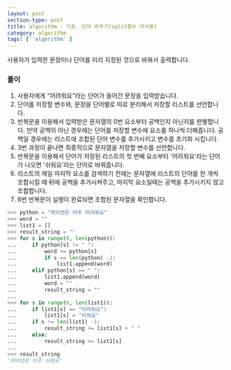 ```yaml
---
layout: post
section-type: post
title: algorithm - 기초. 단어 바꾸기(split함수 미사용)
category: algorithm
tags: [ 'algorithm' ]
---
```


사용자가 입력한 문장이나 단어를 미리 지정된 것으로 바꿔서 출력합니다.

### 풀이
1. 사용자에게 "어려워요"라는 단어가 들어간 문장을 입력받습니다.
2. 단어를 저장할 변수와, 문장을 단어별로 따로 분리해서 저장할 리스트를 선언합니다.
3. 반복문을 이용해서 입력받은 문자열의 0번 요소부터 공백인지 아닌지를 판별합니다. 만약 공백이 아닌 경우에는 단어를 저장할 변수에 요소를 하나씩 더해줍니다. 공백일 경우에는 리스트에 조합된 단어 변수를 추가시키고 변수를 초기화 시킵니다.
4. 3번 과정이 끝나면 최종적으로 문자열을 저장할 변수를 선언합니다.
5. 반복문을 이용해서 단어가 저장된 리스트의 첫 번째 요소부터 '어려워요'라는 단어가 나오면 '쉬워요'라는 단어로 바꿔줍니다.
6. 리스트의 제일 마지막 요소를 검색하기 전에는 문자열에 리스트의 단어를 한 개씩 조합시킬 때 뒤에 공백을 추가시켜주고, 마지막 요소일때는 공백을 추가시키지 않고 조합합니다.
7. 6번 반복문이 실행이 완료되면 조합된 문자열을 확인합니다.

```python
>>> python = "파이썬은 아주 어려워요"
>>> word = ""
>>> list1 = []
>>> result_string = ""
>>> for s in range(0, len(python)):
...     if python[s] != " ":
...         word += python[s]
...         if s == len(python) -1:
...             list1.append(word)
...     elif python[s] == " ":
...         list1.append(word)
...         word = ""
...         result_string = ""
...
>>> for s in range(0, len(list1)):
...     if list1[s] == "어려워요":
...         list1[s] = "쉬워요"
...     if s != len(list1) -1:
...         result_string += list1[s] + " "
...     else:
...         result_string += list1[s]
...
>>> result_string
'파이썬은 아주 쉬워요'
```
